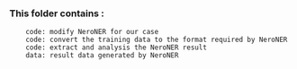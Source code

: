 ### This folder contains :
		code: modify NeroNER for our case
		code: convert the training data to the format required by NeroNER
		code: extract and analysis the NeroNER result  
		data: result data generated by NeroNER